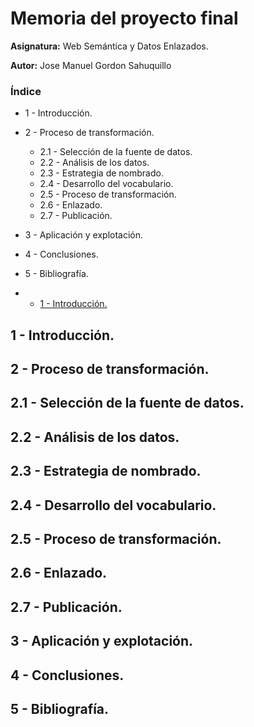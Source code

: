 # Memoria del proyecto final

**Asignatura:** Web Semántica y Datos Enlazados.

**Autor:** Jose Manuel Gordon Sahuquillo

### Índice
* 1 - Introducción.
* 2 - Proceso de transformación.
  * 2.1 - Selección de la fuente de datos.
  * 2.2 - Análisis de los datos.
  * 2.3 - Estrategia de nombrado.
  * 2.4 - Desarrollo del vocabulario.
  * 2.5 - Proceso de transformación.
  * 2.6 - Enlazado.
  * 2.7 - Publicación.
* 3 - Aplicación y explotación.
* 4 - Conclusiones.
* 5 - Bibliografía.

* - [1 - Introducción.](#1---introducción)



## 1 - Introducción.

## 2 - Proceso de transformación.

## 2.1 - Selección de la fuente de datos.

## 2.2 - Análisis de los datos.

## 2.3 - Estrategia de nombrado.

## 2.4 - Desarrollo del vocabulario.

## 2.5 - Proceso de transformación.

## 2.6 - Enlazado.

## 2.7 - Publicación.

## 3 - Aplicación y explotación.

## 4 - Conclusiones.

## 5 - Bibliografía.
